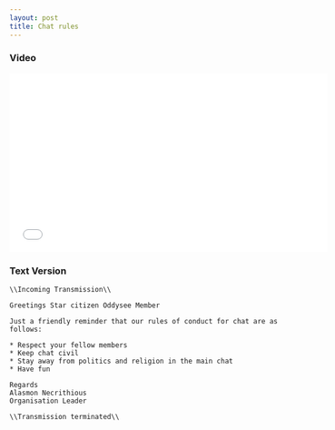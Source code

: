 ```yaml
---
layout: post
title: Chat rules
---
```

### Video

<iframe width="560" height="315" src="//www.youtube.com/embed/jZexq_sTtas" frameborder="0" allowfullscreen></iframe>

### Text Version


    \\Incoming Transmission\\
    
    Greetings Star citizen Oddysee Member
    
    Just a friendly reminder that our rules of conduct for chat are as follows:
    
    * Respect your fellow members
    * Keep chat civil
    * Stay away from politics and religion in the main chat
    * Have fun
    
    Regards  
    Alasmon Necrithious  
    Organisation Leader
    
    \\Transmission terminated\\

